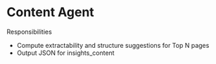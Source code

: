 # Content Agent

Responsibilities
- Compute extractability and structure suggestions for Top N pages
- Output JSON for insights_content

